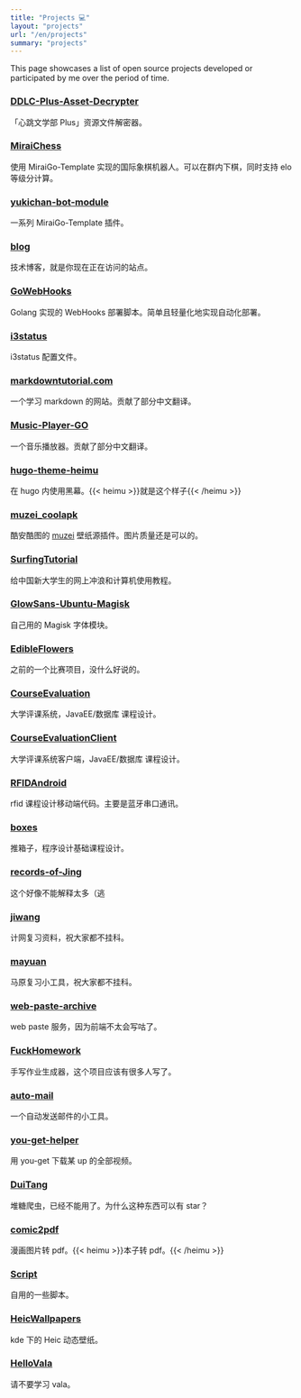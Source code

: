 ```yaml
---
title: "Projects 💻"
layout: "projects"
url: "/en/projects"
summary: "projects"
---
```


This page showcases a list of open source projects developed or participated by me over the period of time.

### [DDLC-Plus-Asset-Decrypter](https://github.com/aimerneige/DDLC-Plus-Asset-Decrypter)

「心跳文学部 Plus」资源文件解密器。

### [MiraiChess](https://github.com/aimerneige/MiraiChess)

使用 MiraiGo-Template 实现的国际象棋机器人。可以在群内下棋，同时支持 elo 等级分计算。

### [yukichan-bot-module](https://github.com/yukichan-bot-module)

一系列 MiraiGo-Template 插件。

### [blog](https://github.com/aimerneige/blog)

技术博客，就是你现在正在访问的站点。

### [GoWebHooks](https://github.com/fzf404/GoWebHooks)

Golang 实现的 WebHooks 部署脚本。简单且轻量化地实现自动化部署。

### [i3status](https://github.com/aimerneige/i3status)

i3status 配置文件。

### [markdowntutorial.com](https://github.com/gjtorikian/markdowntutorial.com)

一个学习 markdown 的网站。贡献了部分中文翻译。

### [Music-Player-GO](https://github.com/enricocid/Music-Player-GO)

一个音乐播放器。贡献了部分中文翻译。

### [hugo-theme-heimu](https://github.com/aimerneige/hugo-theme-heimu)

在 hugo 内使用黑幕。{{< heimu >}}就是这个样子{{< /heimu >}}

### [muzei_coolapk](https://github.com/mzdluo123/muzei_coolapk)

酷安酷图的 [muzei](https://muzei.co/) 壁纸源插件。图片质量还是可以的。

### [SurfingTutorial](https://github.com/mzdluo123/SurfingTutorial)

给中国新大学生的网上冲浪和计算机使用教程。

### [GlowSans-Ubuntu-Magisk](https://github.com/aimerneige/GlowSans-Ubuntu-Magisk)

自己用的 Magisk 字体模块。

### [EdibleFlowers](https://github.com/OptimistQAQ/EdibleFlowers)

之前的一个比赛项目，没什么好说的。

### [CourseEvaluation](https://github.com/aimerneige/CourseEvaluation)

大学评课系统，JavaEE/数据库 课程设计。

### [CourseEvaluationClient](https://github.com/aimerneige/CourseEvaluationClient)

大学评课系统客户端，JavaEE/数据库 课程设计。

### [RFIDAndroid](https://github.com/aimerneige/RFIDAndroid)

rfid 课程设计移动端代码。主要是蓝牙串口通讯。

### [boxes](https://github.com/aimerneige/boxes)

推箱子，程序设计基础课程设计。

### [records-of-Jing](https://github.com/holk-h/records-of-Jing)

这个好像不能解释太多（逃

### [jiwang](https://github.com/aimerneige/jiwang)

计网复习资料，祝大家都不挂科。

### [mayuan](https://github.com/aimerneige/mayuan)

马原复习小工具，祝大家都不挂科。

### [web-paste-archive](https://github.com/aimerneige/web-paste-archive)

web paste 服务，因为前端不太会写咕了。

### [FuckHomework](https://github.com/aimerneige/FuckHomework)

手写作业生成器，这个项目应该有很多人写了。

### [auto-mail](https://github.com/aimerneige/auto-mail)

一个自动发送邮件的小工具。

### [you-get-helper](https://github.com/aimerneige/you-get-helper)

用 you-get 下载某 up 的全部视频。

### [DuiTang](https://github.com/aimerneige/DuiTang)

堆糖爬虫，已经不能用了。为什么这种东西可以有 star？

### [comic2pdf](https://github.com/aimerneige/comic2pdf)

漫画图片转 pdf。{{< heimu >}}本子转 pdf。{{< /heimu >}}

### [Script](https://github.com/aimerneige/Script)

自用的一些脚本。

### [HeicWallpapers](https://github.com/aimerneige/HeicWallpapers)

kde 下的 Heic 动态壁纸。

### [HelloVala](https://github.com/aimerneige/HelloVala)

请不要学习 vala。
